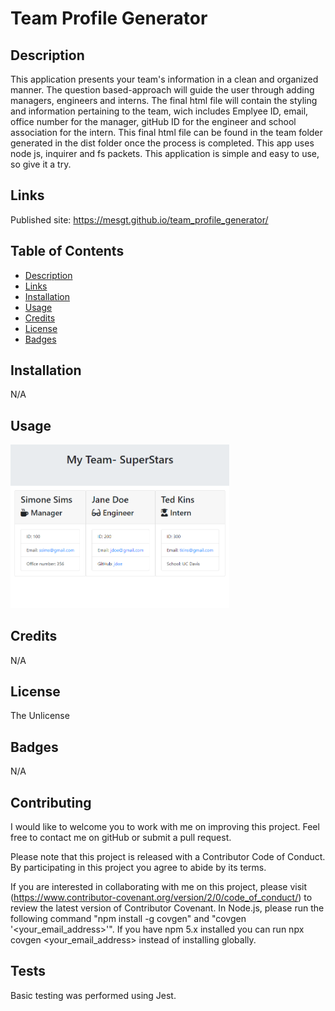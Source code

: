 # Team Profile Generator

## Description 
This application presents your team's information in a clean and organized manner. The question based-approach will guide the user through adding managers, engineers and interns. The final html file will contain the styling and information pertaining to the team, wich includes Emplyee ID, email, office number for the manager, gitHub ID for the engineer and school association for the intern. This final html file can be found in the team folder generated in the dist folder once the process is completed. This app uses node js, inquirer and fs packets. This application is simple and easy to use, so give it a try. 

## Links 
Published site: https://mesgt.github.io/team_profile_generator/ 

## Table of Contents

* [Description](#Description) 
* [Links](#Links)
* [Installation](#Installation)
* [Usage](#Usage)
* [Credits](#Credits)
* [License](#License)
* [Badges](#Badges)


## Installation
N/A

## Usage

<img src="assets/images/teamProfile.png" alt="Team Profile" width="350" />

## Credits
N/A

## License
The Unlicense

## Badges
N/A

## Contributing

I would like to welcome you to work with me on improving this project. Feel free to contact me on gitHub or submit a pull request.

Please note that this project is released with a Contributor Code of Conduct. 
By participating in this project you agree to abide by its terms. 

If you are interested in collaborating with me on this project, please visit (https://www.contributor-covenant.org/version/2/0/code_of_conduct/) to review the latest version of Contributor Covenant. In Node.js, please run the following command "npm install -g covgen" and "covgen '<your_email_address>'". If you have npm 5.x installed you can run npx covgen <your_email_address> instead of installing globally.



## Tests

Basic testing was performed using Jest.

